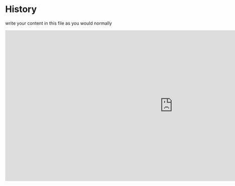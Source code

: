 <h1> History</h1>
<p>write your content in this file as you would normally</p>

<iframe width="1066" height="480" src="https://www.youtube.com/embed/nPcfZLaMoAo" frameborder="0" allow="accelerometer; autoplay; clipboard-write; encrypted-media; gyroscope; picture-in-picture" allowfullscreen></iframe>

